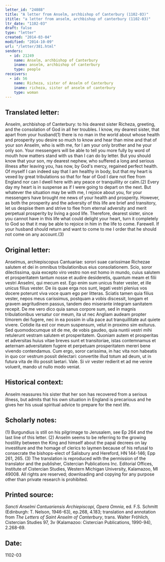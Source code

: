 ```yaml
---
letter_id: "24088"
title: "A letter from Anselm, archbishop of Canterbury (1102-03)"
ititle: "a letter from anselm, archbishop of canterbury (1102-03)"
ltr_date: "1102-03"
draft: false
type: "letter"
created: "2014-03-04"
modified: "2014-10-09"
url: "/letter/381.html"
senders:
  - id: 21249
    name: Anselm, archbishop of Canterbury
    iname: anselm, archbishop of canterbury
    type: people
receivers:
  - id: 56
    name: Richeza, sister of Anselm of Canterbury
    iname: richeza, sister of anselm of canterbury
    type: woman
---
```

<h2> Translated letter:</h2>Anselm, archbishop of Canterbury: to his dearest sister Richeza, greeting, and the consolation of God in all her troubles.
I know, my dearest sister, that apart from your husband(1) there is no man in the world about whose health and prosperity you desire so much to know and hear than mine and that of your son Anselm, who is with me, for I am your only brother and he your only son. Your messengers will be able to tell you more fully by word of mouth how matters stand with us than I can do by letter. But you should know that your son, my dearest nephew, who suffered a long and serious illness after leaving you, has now, by God's mercy, regained perfect health. Of myself I can indeed say that I am healthy in body, but that my heart is vexed by great tribulations so that for fear of God I dare not flee from England nor can I dwell here with any peace or tranquillity or calm.(2) Every day my heart is in suspense as if I were going to depart on the next.
But whatever the situation may be with me, I rejoice about you, for your messengers have brought me news of your health and prosperity. However, as both the prosperity and the adversity of this life are brief and transitory, let us despise them and strive to flee from eternal adversity and merit perpetual prosperity by living a good life. Therefore, dearest sister, since you cannot have in this life what could delight your heart, turn it completely to God so that it may be able to rejoice in him in the life to come. Farewell.
If your husband should return and want to come to me I order that he should not come on any account.(3)
<h2 class="mt-4"> Original letter:</h2>Anselmus, archiepiscopus Cantuariae: sorori suae carissimae Richezae salutem et dei in omnibus tribulationibus eius consolationem.
Scio, soror dilectissima, quia excepto viro vestro non est homo in mundo, cuius salutem et prosperitatem tantum nosse et audire desideretis, quantum meam et filii vestri Anselmi, qui mecum est. Ego enim sum unicus frater vester, et ille unicus filius vester. De iis quae erga nos sunt, legati vestri plenius vos docere poterunt viva voce quam ego per litteras. Sciatis tamen quia filius vester, nepos meus carissimus, postquam a vobis discessit, longam et gravem aegritudinem passus, tandem deo miserante integram sanitatem recepit. De me vero dico quia sanus corpore sum, sed in magnis tribulationibus versatur cor meum, ita ut nec Angliam audeam propter timorem dei fugere, nec in ea possim in ulla pace aut tranquillitate aut quiete vivere. Cotidie ita est cor meum suspensum, velut in proximo sim exiturus.
Sed quomodocumque sit de me, de vobis gaudeo, quia nuntii vestri mihi retulerunt vestram salutem et prosperitatem. Quoniam autem et prosperitas et adversitas huius vitae breves sunt et transitoriae, istas contemnamus et aeternam adversitatem fugere et perpetuam prosperitatem mereri bene vivendo contendamus. Cum ergo, soror carissima, in hac vita non habeatis in quo cor vestrum possit delectari: convertite illud totum ad deum, ut in futura vita de illo possit laetari. Vale.
Si vir vester redierit et ad me venire voluerit, mando ut nullo modo veniat.
<h2 class="mt-4"> Historical context:</h2>Anselm reassures his sister that her son has recovered from a serious illness, but admits that his own situation in England is precarious and he gives her his usual spiritual advice to prepare for the next life.
<h2 class="mt-4"> Scholarly notes:</h2>(1) Burgundius is still on his pilgrimage to Jerusalem, see Ep 264 and the last line of this letter.
(2) Anselm seems to be referring to the growing hostility between the King and himself about the papal decrees on lay investiture and the homage of clerics to laymen because of his refusal to consecrate the bishops-elect of Salisbury and Hereford, HN 144-146; Epp 261, 265.
(3) The translation is reproduced with the permission of the translator and the publisher, Cistercian Publications Inc. Editorial Offices, Institute of Cistercian Studies, Western Michigan University, Kalamazoo, MI 49008.  All rights are reserved; downloading and copying for any purpose other than private research is prohibited.
<h2 class="mt-4"> Printed source:</h2><p><em>Sancti Anselmi Cantuariensis Archiepiscopi, Opera Omnia</em>, ed. F.S. Schmitt (Edinburgh: T. Nelson, 1946-63), ep.268, 4.183; translation and annotation from <em>The Letters of Saint Anselm of Canterbury</em>, trans. Walter Fröhlich, Cistercian Studies 97, 3v (Kalamazoo: Cistercian Publications, 1990-94), 2.268-69.</p><h2 class="mt-4"> Date:</h2>1102-03